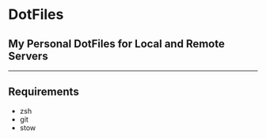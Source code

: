 # DotFiles

## My Personal DotFiles for Local and Remote Servers

---

## Requirements

- zsh
- git
- stow
